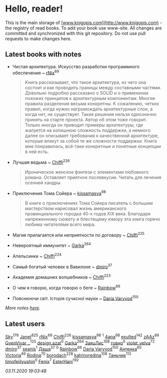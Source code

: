 # Hello, reader!
This is the main storage of [www.knigopis.com](http://www.knigopis.com) - the registry of read books.
To add your book use www-site. All changes are committed and synchronized with this git repository.
Do not use pull requests to make changes here.


## Latest books with notes
* Чистая архитектура. Искусство разработки программного обеспечения ~ [rNix](users/227/22742452-yandex)<sup>69</sup>
    > Книга рассказывает, что такое архитектура, из чего она состоит и как проводить границы между составными частями. Довольно подробно рассказано о SOLID и о применении похожих принципов к архитектурным компонентам. Многие правила разделения весьма конкретны. К сожалению, четких правил, когда нужно нагромождать архитектурные слои, а когда нет, не существует. Такие решения нельзя однозначно принять на старте проекта. Автор об этом тоже говорит. Только иногда он приводит примеры архитектуры, где жалуется на излишнюю сложность поддержки, а немного далее он описывает требования к качественной архитектуре, которые влекут за собой те же сложности поддержки. Книга мне понравилась, всё-таки конкретные и понятные концепции в ней есть.

* Лучшая ведьма ~ [Chiffi](users/105/105831994080785626680-google)<sup>226</sup>
    > Ироническое женское фэнтези с элементами любовного романа. Оставляет приятное послевкусие. Читать для лечения осенней хандры

* Приключения Тома Сойера ~ [kissamasya](users/684/68439978-vkontakte)<sup>98</sup>
    > В книге о приключениях Тома Сойера писатель с большим мастерством нарисовал жизнь американского провинциального городка 40-х годов XIX века. Благодаря напряженному сюжету и блестящему юмору эта книга горячо любима читателями всего мира.

* Магия прилагается или неприятности по договору ~ [Chiffi](users/105/105831994080785626680-google)<sup>225</sup>

* Невероятный иммунитет ~ [Garka](users/115/115753719718250012620-google)<sup>264</sup>

* Апельсинки ~ [Chiffi](users/105/105831994080785626680-google)<sup>224</sup>

* Самый богатый человек в Вавилоне ~ [dmiro](users/571/5714115-vkontakte)<sup>37</sup>

* Академия домашних волшебников ~ [Chiffi](users/105/105831994080785626680-google)<sup>223</sup>

* О чем я говорю, когда говорю о беге ~ [Rainbow](users/109/109787328219839805802-google)<sup>66</sup>

* Пояснюючи світ. Історія сучасної науки ~ [Daria Varyvod](users/829/829893410524253-facebook)<sup>150</sup>


_More notes [here](latest_books_with_notes.md)._


## Latest users
[Sky](users/118/118049897850017649660-googleplus)<sup>178</sup> 
[Janet](users/108/108113656204404967440-google)<sup>825</sup> 
[rNix](users/227/22742452-yandex)<sup>69</sup> 
[Chiffi](users/105/105831994080785626680-google)<sup>226</sup> 
[kissamasya](users/684/68439978-vkontakte)<sup>98</sup> 
[](users/836/836077803836456-facebook)<sup>1</sup> 
[4apa](users/117/117392596378069249667-google)<sup>68</sup> 
[exulted](users/100/100599204551896265722-google)<sup>142</sup> 
[zAAz](users/202/202248233-vkontakte)<sup>69</sup> 
[GvenVivar ..](users/158/158266434925901-facebook)<sup>125</sup> 
[design.azat](users/274/274622786-vkontakte)<sup>0</sup> 
[Garka](users/115/115753719718250012620-google)<sup>264</sup> 
[ЗаяцЛис](users/112/112388384595246311466-google)<sup>108</sup> 
[говно](users/124/1241017526268068-facebook)<sup>0</sup> 
[violet_velva](users/116/116961712580551399099-google)<sup>72</sup> 
[dmiro](users/571/5714115-vkontakte)<sup>37</sup> 
[seanis](users/497/4974864-yandex)<sup>1</sup> 
[Даша](users/334/334696193054530347-mailru)<sup>57</sup> 
[](users/115/115761960622353006025-google)<sup>0</sup> 
[Rainbow](users/109/109787328219839805802-google)<sup>66</sup> 
[Daria Varyvod](users/829/829893410524253-facebook)<sup>150</sup> 
[Антенка](users/118/118158645037334943900-google)<sup>65</sup> 
[Victoria](users/113/113794223924688167852-google)<sup>49</sup> 
[Rodina](users/116/116257964632073652332-google)<sup>70</sup> 
[borodach](users/157/15706320-vkontakte)<sup>228</sup> 
[katrinvredina](users/233/2336755-vkontakte)<sup>108</sup> 
[Таньчик](users/209/2096581563762610-facebook)<sup>113</sup> 
[timofeiilyushin](users/350/350168034-vkontakte)<sup>0</sup> 
[Fenix](users/111/111367585493471720963-google)<sup>7</sup> 
[EsterHani](users/305/30558181-vkontakte)<sup>192</sup> 


_03.11.2020 19:03:48_
